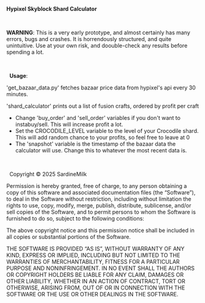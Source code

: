**Hypixel Skyblock Shard Calculator**
&nbsp;

&nbsp;

**WARNING**:
This is a very early prototype, and almost certainly has many errors, bugs and crashes.
It is horrendously structured, and quite unintuitive.
Use at your own risk, and doouble-check any results before spending a lot.

&nbsp;

&nbsp;
**Usage**:

'get_bazaar_data.py' fetches bazaar price data from hypixel's api every 30 minutes. 

'shard_calculator' prints out a list of fusion crafts, ordered by profit per craft
- Change 'buy_order' and 'sell_order' variables if you don't want to instabuy/sell. This will increase profit a lot.
- Set the CROCODILE_LEVEL variable to the level of your Crocodile shard. This will add random chance to your profits, so feel free to leave at 0
- The 'snapshot' variable is the timestamp of the bazaar data the calculator will use. Change this to whatever the most recent data is.


&nbsp;

&nbsp;
Copyright © 2025 SardineMilk

Permission is hereby granted, free of charge, to any person obtaining a copy of this software and associated documentation files (the “Software”), to deal in the Software without restriction, including without limitation the rights to use, copy, modify, merge, publish, distribute, sublicense, and/or sell copies of the Software, and to permit persons to whom the Software is furnished to do so, subject to the following conditions:

The above copyright notice and this permission notice shall be included in all copies or substantial portions of the Software.

THE SOFTWARE IS PROVIDED “AS IS”, WITHOUT WARRANTY OF ANY KIND, EXPRESS OR IMPLIED, INCLUDING BUT NOT LIMITED TO THE WARRANTIES OF MERCHANTABILITY, FITNESS FOR A PARTICULAR PURPOSE AND NONINFRINGEMENT. IN NO EVENT SHALL THE AUTHORS OR COPYRIGHT HOLDERS BE LIABLE FOR ANY CLAIM, DAMAGES OR OTHER LIABILITY, WHETHER IN AN ACTION OF CONTRACT, TORT OR OTHERWISE, ARISING FROM, OUT OF OR IN CONNECTION WITH THE SOFTWARE OR THE USE OR OTHER DEALINGS IN THE SOFTWARE.
